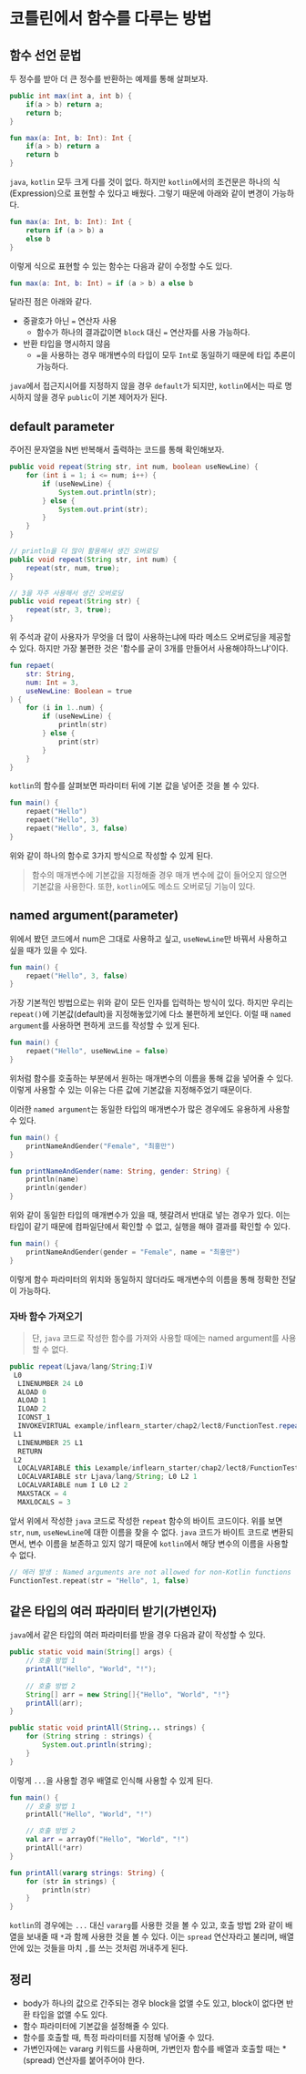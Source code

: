 # 코틀린에서 함수를 다루는 방법

## 함수 선언 문법

두 정수를 받아 더 큰 정수를 반환하는 예제를 통해 살펴보자.

```java
public int max(int a, int b) {
    if(a > b) return a;
    return b;
}
```

```kotlin
fun max(a: Int, b: Int): Int {
    if(a > b) return a
    return b
}
```

`java`, `kotlin` 모두 크게 다를 것이 없다.
하지만 `kotlin`에서의 조건문은 하나의 식(Expression)으로 표현할 수 있다고 배웠다.
그렇기 때문에 아래와 같이 변경이 가능하다.

```kotlin
fun max(a: Int, b: Int): Int {
    return if (a > b) a
    else b
}
```

이렇게 식으로 표현할 수 있는 함수는 다음과 같이 수정할 수도 있다.

```kotlin
fun max(a: Int, b: Int) = if (a > b) a else b
```

달라진 점은 아래와 같다.

- 중괄호가 아닌 `=` 연산자 사용
  - 함수가 하나의 결과값이면 `block` 대신 `=` 연산자를 사용 가능하다.
- 반환 타입을 명시하지 않음
  - `=`을 사용하는 경우 매개변수의 타입이 모두 `Int`로 동일하기 때문에 타입 추론이 가능하다.

`java`에서 접근지시어를 지정하지 않을 경우 `default`가 되지만, `kotlin`에서는 따로 명시하지 않을 경우 `public`이 기본 제어자가 된다.

## default parameter

주어진 문자열을 N번 반복해서 출력하는 코드를 통해 확인해보자.

```java
public void repeat(String str, int num, boolean useNewLine) {
    for (int i = 1; i <= num; i++) {
        if (useNewLine) {
            System.out.println(str);
        } else {
            System.out.print(str);
        } 
    }
}

// println을 더 많이 활용해서 생긴 오버로딩
public void repeat(String str, int num) {
    repeat(str, num, true);
}

// 3을 자주 사용해서 생긴 오버로딩
public void repeat(String str) {
    repeat(str, 3, true);
}
```

위 주석과 같이 사용자가 무엇을 더 많이 사용하는냐에 따라 메소드 오버로딩을 제공할 수 있다.
하지만 가장 불편한 것은 '함수를 굳이 3개를 만들어서 사용해야하느냐'이다.

```kotlin
fun repaet(
    str: String,
    num: Int = 3,
    useNewLine: Boolean = true
) {
    for (i in 1..num) {
        if (useNewLine) {
            println(str)
        } else {
            print(str)
        }
    }
}
```

`kotlin`의 함수를 살펴보면 파라미터 뒤에 기본 값을 넣어준 것을 볼 수 있다.

```kotlin
fun main() {
    repaet("Hello")
    repaet("Hello", 3)
    repaet("Hello", 3, false)
}
```

위와 같이 하나의 함수로 3가지 방식으로 작성할 수 있게 된다.

> 함수의 매개변수에 기본값을 지정해줄 경우 매개 변수에 값이 들어오지 않으면 기본값을 사용한다.
> 또한, `kotlin`에도 메소드 오버로딩 기능이 있다.

## named argument(parameter)

위에서 봤던 코드에서 num은 그대로 사용하고 싶고, `useNewLine`만 바꿔서 사용하고 싶을 때가 있을 수 있다.

```kotlin
fun main() {
    repaet("Hello", 3, false)
}
```

가장 기본적인 방법으로는 위와 같이 모든 인자를 입력하는 방식이 있다.
하지만 우리는 `repeat()`에 기본값(default)을 지정해놓았기에 다소 불편하게 보인다.
이럴 때 `named argument`를 사용하면 편하게 코드를 작성할 수 있게 된다.

```kotlin
fun main() { 
    repaet("Hello", useNewLine = false)
}
```

위처럼 함수를 호출하는 부분에서 원하는 매개변수의 이름을 통해 값을 넣어줄 수 있다.
이렇게 사용할 수 있는 이유는 다른 값에 기본값을 지정해주었기 때문이다.

이러한 `named argument`는 동일한 타입의 매개변수가 많은 경우에도 유용하게 사용할 수 있다.

```kotlin
fun main() {
    printNameAndGender("Female", "최홍만")
}

fun printNameAndGender(name: String, gender: String) { 
    println(name)
    println(gender)
}
```

위와 같이 동일한 타입의 매개변수가 있을 때, 헷갈려서 반대로 넣는 경우가 있다.
이는 타입이 같기 때문에 컴파일단에서 확인할 수 없고, 실행을 해야 결과를 확인할 수 있다.

```kotlin
fun main() {
    printNameAndGender(gender = "Female", name = "최홍만")
}
```

이렇게 함수 파라미터의 위치와 동일하지 않더라도 매개변수의 이름을 통해 정확한 전달이 가능하다.

### 자바 함수 가져오기

> 단, `java` 코드로 작성한 함수를 가져와 사용할 때에는 named argument를 사용할 수 없다.

```java
public repeat(Ljava/lang/String;I)V
 L0
  LINENUMBER 24 L0
  ALOAD 0
  ALOAD 1
  ILOAD 2
  ICONST_1
  INVOKEVIRTUAL example/inflearn_starter/chap2/lect8/FunctionTest.repeat (Ljava/lang/String;IZ)V
 L1
  LINENUMBER 25 L1
  RETURN
 L2
  LOCALVARIABLE this Lexample/inflearn_starter/chap2/lect8/FunctionTest; L0 L2 0
  LOCALVARIABLE str Ljava/lang/String; L0 L2 1
  LOCALVARIABLE num I L0 L2 2
  MAXSTACK = 4
  MAXLOCALS = 3
```

앞서 위에서 작성한 `java` 코드로 작성한 `repeat` 함수의 바이트 코드이다.
위를 보면 `str`, `num`, `useNewLine`에 대한 이름을 찾을 수 없다.
`java` 코드가 바이트 코드로 변환되면서, 변수 이름을 보존하고 있지 않기 때문에 `kotlin`에서 해당 변수의 이름을 사용할 수 없다.

```kotlin
// 에러 발생 : Named arguments are not allowed for non-Kotlin functions
FunctionTest.repeat(str = "Hello", 1, false)
```

## 같은 타입의 여러 파라미터 받기(가변인자)

`java`에서 같은 타입의 여러 파라미터를 받을 경우 다음과 같이 작성할 수 있다.

```java
public static void main(String[] args) {
    // 호출 방법 1
    printAll("Hello", "World", "!");
    
    // 호출 방법 2
    String[] arr = new String[]{"Hello", "World", "!"}
    printAll(arr);
}

public static void printAll(String... strings) {
    for (String string : strings) {
        System.out.println(string);
    }
}
```

이렇게 `...`을 사용할 경우 배열로 인식해 사용할 수 있게 된다. 

```kotlin
fun main() {
    // 호출 방법 1
    printAll("Hello", "World", "!")

    // 호출 방법 2
    val arr = arrayOf("Hello", "World", "!")
    printAll(*arr)
}

fun printAll(vararg strings: String) {
    for (str in strings) {
        println(str)
    }
}
```

`kotlin`의 경우에는 `...` 대신 `vararg`를 사용한 것을 볼 수 있고, 호출 방법 2와 같이 배열을 보내줄 때 `*`과 함께 사용한 것을 볼 수 있다.
이는 `spread` 연산자라고 불리며, 배열 안에 있는 것들을 마치 `,`를 쓰는 것처럼 꺼내주게 된다.

## 정리

- body가 하나의 값으로 간주되는 경우 block을 없앨 수도 있고, block이 없다면 반환 타입을 없앨 수도 있다.
- 함수 파라미터에 기본값을 설정해줄 수 있다.
- 함수를 호출할 때, 특정 파라미터를 지정해 넣어줄 수 있다.
- 가변인자에는 vararg 키워드를 사용하며, 가변인자 함수를 배열과 호출할 때는 *(spread) 연산자를 붙어주어야 한다.
